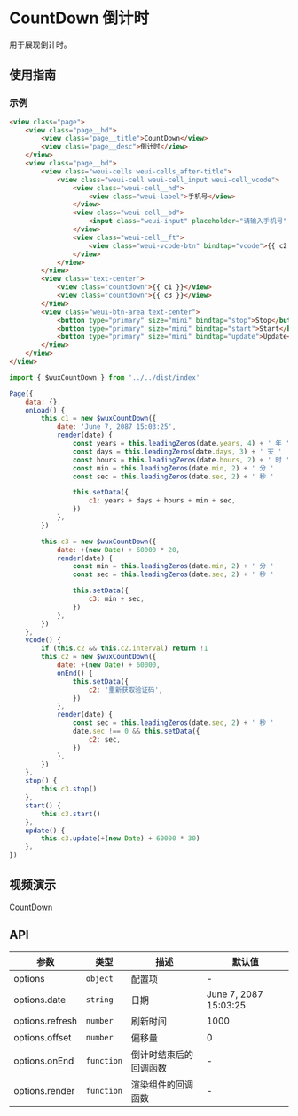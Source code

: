 # CountDown 倒计时

用于展现倒计时。

## 使用指南

### 示例

```html
<view class="page">
    <view class="page__hd">
        <view class="page__title">CountDown</view>
        <view class="page__desc">倒计时</view>
    </view>
    <view class="page__bd">
        <view class="weui-cells weui-cells_after-title">
            <view class="weui-cell weui-cell_input weui-cell_vcode">
                <view class="weui-cell__hd">
                    <view class="weui-label">手机号</view>
                </view>
                <view class="weui-cell__bd">
                    <input class="weui-input" placeholder="请输入手机号" />
                </view>
                <view class="weui-cell__ft">
                    <view class="weui-vcode-btn" bindtap="vcode">{{ c2 || '获取验证码' }}</view>
                </view>
            </view>
        </view>
        <view class="text-center">
        	<view class="countdown">{{ c1 }}</view>
        	<view class="countdown">{{ c3 }}</view>
        </view>
        <view class="weui-btn-area text-center">
            <button type="primary" size="mini" bindtap="stop">Stop</button>
            <button type="primary" size="mini" bindtap="start">Start</button>
            <button type="primary" size="mini" bindtap="update">Update</button>
        </view>
    </view>
</view>
```

```js
import { $wuxCountDown } from '../../dist/index'

Page({
    data: {},
    onLoad() {
        this.c1 = new $wuxCountDown({
            date: 'June 7, 2087 15:03:25',
            render(date) {
                const years = this.leadingZeros(date.years, 4) + ' 年 '
                const days = this.leadingZeros(date.days, 3) + ' 天 '
                const hours = this.leadingZeros(date.hours, 2) + ' 时 '
                const min = this.leadingZeros(date.min, 2) + ' 分 '
                const sec = this.leadingZeros(date.sec, 2) + ' 秒 '

                this.setData({
                    c1: years + days + hours + min + sec,
                })
            },
        })

        this.c3 = new $wuxCountDown({
            date: +(new Date) + 60000 * 20,
            render(date) {
                const min = this.leadingZeros(date.min, 2) + ' 分 '
                const sec = this.leadingZeros(date.sec, 2) + ' 秒 '

                this.setData({
                    c3: min + sec,
                })
            },
        })
    },
    vcode() {
        if (this.c2 && this.c2.interval) return !1
        this.c2 = new $wuxCountDown({
            date: +(new Date) + 60000,
            onEnd() {
                this.setData({
                    c2: '重新获取验证码',
                })
            },
            render(date) {
                const sec = this.leadingZeros(date.sec, 2) + ' 秒 '
                date.sec !== 0 && this.setData({
                    c2: sec,
                })
            },
        })
    },
    stop() {
        this.c3.stop()
    },
    start() {
        this.c3.start()
    },
    update() {
        this.c3.update(+(new Date) + 60000 * 30)
    },
})
```

## 视频演示

[CountDown](./_media/countdown.mp4 ':include :type=iframe width=375px height=667px')

## API

| 参数 | 类型 | 描述 | 默认值 |
| --- | --- | --- | --- |
| options | <code>object</code> | 配置项 | - |
| options.date | <code>string</code> | 日期 | June 7, 2087 15:03:25 |
| options.refresh | <code>number</code> | 刷新时间 | 1000 |
| options.offset | <code>number</code> | 偏移量 | 0 |
| options.onEnd | <code>function</code> | 倒计时结束后的回调函数 | - |
| options.render | <code>function</code> | 渲染组件的回调函数 | - |